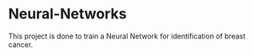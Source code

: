 # Neural-Networks
This project is done to train a Neural Network for identification of breast cancer.
